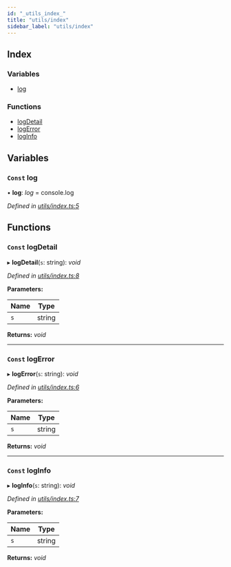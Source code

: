 ```yaml
---
id: "_utils_index_"
title: "utils/index"
sidebar_label: "utils/index"
---
```


## Index

### Variables

* [log](_utils_index_.md#const-log)

### Functions

* [logDetail](_utils_index_.md#const-logdetail)
* [logError](_utils_index_.md#const-logerror)
* [logInfo](_utils_index_.md#const-loginfo)

## Variables

### `Const` log

• **log**: *log* = console.log

*Defined in [utils/index.ts:5](https://github.com/aerogear/graphback/blob/b39280e7/packages/create-graphback/src/utils/index.ts#L5)*

## Functions

### `Const` logDetail

▸ **logDetail**(`s`: string): *void*

*Defined in [utils/index.ts:8](https://github.com/aerogear/graphback/blob/b39280e7/packages/create-graphback/src/utils/index.ts#L8)*

**Parameters:**

Name | Type |
------ | ------ |
`s` | string |

**Returns:** *void*

___

### `Const` logError

▸ **logError**(`s`: string): *void*

*Defined in [utils/index.ts:6](https://github.com/aerogear/graphback/blob/b39280e7/packages/create-graphback/src/utils/index.ts#L6)*

**Parameters:**

Name | Type |
------ | ------ |
`s` | string |

**Returns:** *void*

___

### `Const` logInfo

▸ **logInfo**(`s`: string): *void*

*Defined in [utils/index.ts:7](https://github.com/aerogear/graphback/blob/b39280e7/packages/create-graphback/src/utils/index.ts#L7)*

**Parameters:**

Name | Type |
------ | ------ |
`s` | string |

**Returns:** *void*
